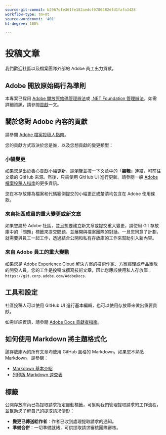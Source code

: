 ```yaml
---
source-git-commit: b2967cfe361fe182aedcf0700482dfd1fafa3428
workflow-type: tm+mt
source-wordcount: '401'
ht-degree: 100%

---
```

# 投稿文章

我們歡迎社區以及檔案團隊外部的 Adobe 員工出力貢獻。

## Adobe 開放原始碼行為準則

本專案已採用 [Adobe 開放原始碼管理辦法](code-of-conduct.md)或 [.NET Foundation 管理辦法](https://dotnetfoundation.org/code-of-conduct)。如需詳細資訊，請參閱[貢獻](contributing.md)一文。

## 關於您對 Adobe 內容的貢獻

請參閱 [Adobe 檔案投稿人指南](https://experienceleague.adobe.com/docs/contributor/contributor-guide/introduction.html?lang=zh-Hant)。

您的貢獻方式取決於您是誰，以及您想貢獻的變更類型：

### 小幅變更

如果您是出於善心貢獻小幅更新，請瀏覽並按一下文章中的「**編輯**」連結，可前往文章的 GitHub 來源。然後，只需使用 GitHub UI 進行更新。請參閱一般 [Adobe 檔案投稿人指南](https://experienceleague.adobe.com/docs/contributor/contributor-guide/introduction.html?lang=zh-Hant)的更多資訊。

您在本存放庫為檔案和代碼範例提交的小幅更正或釐清均包含在 Adobe 使用條款。

### 來自社區成員的重大變更或新文章

如果您屬於 Adobe 社區，並且想要建立新文章或提交重大變更，請使用 Git 存放庫中的「問題」標籤來提交問題，並展開與檔案團隊的對話。一旦您同意了計劃，就需要與員工一起工作，透過結合公開和私有存放庫的工作來幫助引入新內容。

<!--
If you submit a pull request with significant changes to documentation and code examples, you'll see a message in the pull request asking you to submit an online contribution license agreement (CLA). We need you to complete the online form before we can review your pull request.
-->

### 來自 Adobe 員工的重大變動

如果您是 Adobe Experience Cloud 解決方案的技術作家、方案經理或產品團隊的開發人員，您的工作是投稿或撰寫技術文章，因此您應該使用私人存放庫：`https://git.corp.adobe.com/AdobeDocs`.

<!--Employees from other parts of the Adobe world should use the public repo for minor updates.-->

## 工具和設定

社區投稿人可以使用 GitHub UI 進行基本編輯，也可以使用存放庫來做出重要貢獻。

如需詳細資訊，請參閱 [Adobe Docs 貢獻者指南](https://experienceleague.adobe.com/docs/contributor/contributor-guide/introduction.html?lang=zh-Hant)。

## 如何使用 Markdown 將主題格式化

該存放庫內的所有文章均使用 GitHub 風格的 Markdown。如果您不熟悉 Markdown，請參閱：

* [Markdown 基本介紹](https://help.github.com/articles/getting-started-with-writing-and-formatting-on-github/)
* [列印版 Markdown 速查表](https://guides.github.com/pdfs/markdown-cheatsheet-online.pdf)

## 標籤

公開存放庫內已為提取請求指定自動標籤，可幫助我們管理提取請求的工作流程，並幫助您了解自己的提取請求情形：

* **變更已傳送給作者**：作者已收到處理提取請求的通知。
* **準備合併**：一切準備就緒，可供提取請求審核團隊審核。

